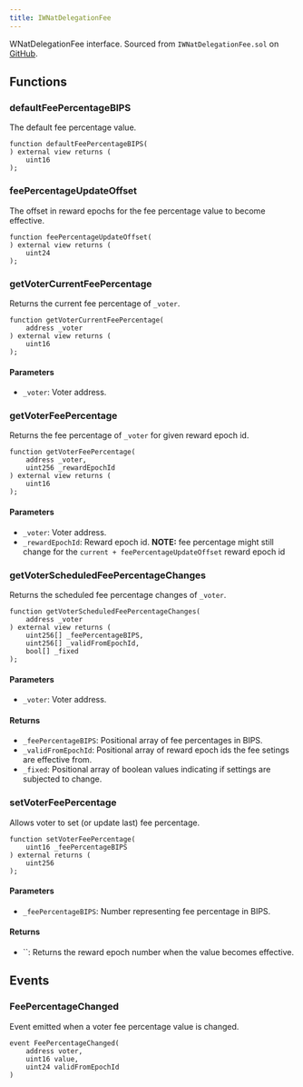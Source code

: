 ```yaml
---
title: IWNatDelegationFee
---
```


WNatDelegationFee interface.
Sourced from `IWNatDelegationFee.sol` on [GitHub](https://github.com/flare-foundation/flare-smart-contracts-v2/blob/main/contracts/userInterfaces/IWNatDelegationFee.sol).

## Functions

### defaultFeePercentageBIPS

The default fee percentage value.

```solidity
function defaultFeePercentageBIPS(
) external view returns (
    uint16
);
```

### feePercentageUpdateOffset

The offset in reward epochs for the fee percentage value to become effective.

```solidity
function feePercentageUpdateOffset(
) external view returns (
    uint24
);
```

### getVoterCurrentFeePercentage

Returns the current fee percentage of `_voter`.

```solidity
function getVoterCurrentFeePercentage(
    address _voter
) external view returns (
    uint16
);
```

#### Parameters

- `_voter`: Voter address.

### getVoterFeePercentage

Returns the fee percentage of `_voter` for given reward epoch id.

```solidity
function getVoterFeePercentage(
    address _voter,
    uint256 _rewardEpochId
) external view returns (
    uint16
);
```

#### Parameters

- `_voter`: Voter address.
- `_rewardEpochId`: Reward epoch id. **NOTE:** fee percentage might still change for the `current + feePercentageUpdateOffset` reward epoch id

### getVoterScheduledFeePercentageChanges

Returns the scheduled fee percentage changes of `_voter`.

```solidity
function getVoterScheduledFeePercentageChanges(
    address _voter
) external view returns (
    uint256[] _feePercentageBIPS,
    uint256[] _validFromEpochId,
    bool[] _fixed
);
```

#### Parameters

- `_voter`: Voter address.

#### Returns

- `_feePercentageBIPS`: Positional array of fee percentages in BIPS.
- `_validFromEpochId`: Positional array of reward epoch ids the fee setings are effective from.
- `_fixed`: Positional array of boolean values indicating if settings are subjected to change.

### setVoterFeePercentage

Allows voter to set (or update last) fee percentage.

```solidity
function setVoterFeePercentage(
    uint16 _feePercentageBIPS
) external returns (
    uint256
);
```

#### Parameters

- `_feePercentageBIPS`: Number representing fee percentage in BIPS.

#### Returns

- ``: Returns the reward epoch number when the value becomes effective.

## Events

### FeePercentageChanged

Event emitted when a voter fee percentage value is changed.

```solidity
event FeePercentageChanged(
    address voter,
    uint16 value,
    uint24 validFromEpochId
)
```
